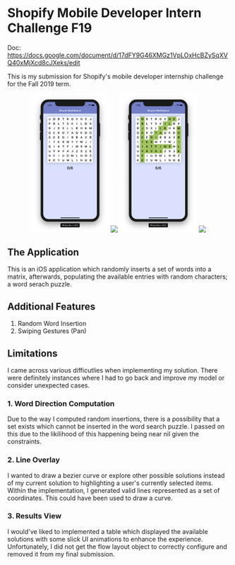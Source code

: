# Shopify Mobile Developer Intern Challenge F19

Doc: https://docs.google.com/document/d/17dFY9G46XMGz1VpLOxHcBZySqXVQ40xMjXcd8cJXeks/edit

This is my submission for Shopify's mobile developer internship challenge for the Fall 2019 term.

<p align="center">
  <img src="new.png" width="35%"> <img src="collection-detail.png" width="35%">
  <img src="completed.png" width="35%"> <img src="collection-detail-se.png" width="35%">
</p>

## The Application
This is an iOS application which randomly inserts a set of words into a matrix, afterwards, populating the available entries with random characters; a word serach puzzle. 

## Additional Features
1. Random Word Insertion
2. Swiping Gestures (Pan)

## Limitations
I came across various difficutlies when implementing my solution. There were definitely instances where I had to go back and improve my model or consider unexpected cases. 

### 1. Word Direction Computation
Due to the way I computed random insertions, there is a possibility that a set exists which cannot be inserted in the word search puzzle. I passed on this due to the likilihood of this happening being near nil given the constraints.

### 2. Line Overlay
I wanted to draw a bezier curve or explore other possible solutions instead of my current solution to highlighting a user's currently selected items. Within the implementation, I generated valid lines represented as a set of coordinates. This could have been used to draw a curve.

### 3. Results View
I would've liked to implemented a table which displayed the available solutions with some slick UI animations to enhance the experience. Unfortunately, I did not get the flow layout object to correctly configure and removed it from my final submission. 


